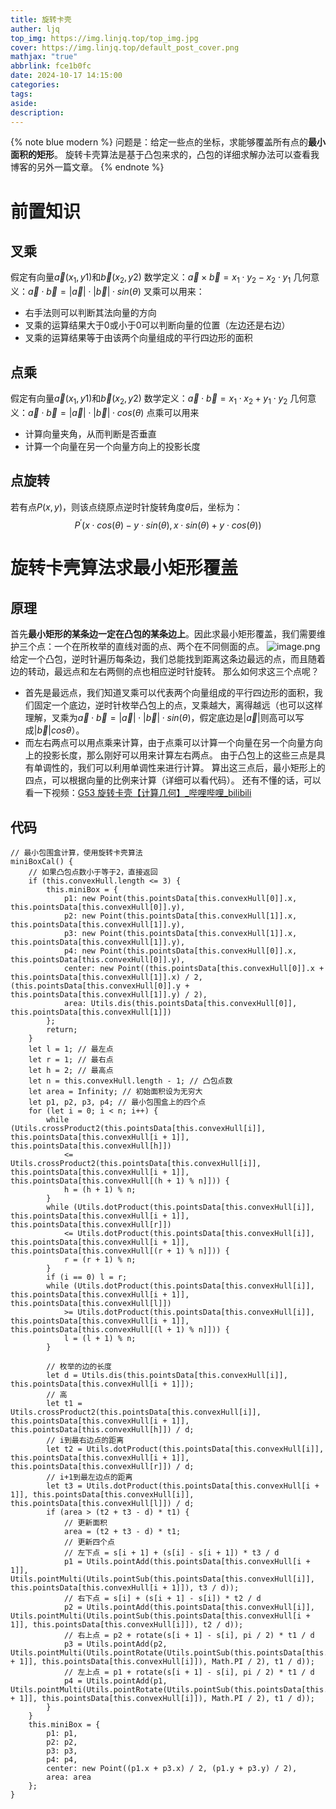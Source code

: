 ```yaml
---
title: 旋转卡壳
auther: ljq
top_img: https://img.linjq.top/top_img.jpg
cover: https://img.linjq.top/default_post_cover.png
mathjax: "true"
abbrlink: fce1b0fc
date: 2024-10-17 14:15:00
categories: 
tags: 
aside: 
description:
---
```

{% note blue modern %}
问题是：给定一些点的坐标，求能够覆盖所有点的**最小面积的矩形**。
旋转卡壳算法是基于凸包来求的，凸包的详细求解办法可以查看我博客的另外一篇文章。
{% endnote %}
# 前置知识

## 叉乘
假定有向量$\vec{a}(x_{1}, y{1})$和$\vec{b}(x_{2}, y{2})$
数学定义：$\vec{a}×\vec{b}=x_{1} \cdot y_{2}-x_{2} \cdot y_{1}$
几何意义：$\vec{a}\cdot\vec{b}=|\vec{a}| \cdot |\vec{b}| \cdot sin(θ)$
叉乘可以用来：
* 右手法则可以判断其法向量的方向
* 叉乘的运算结果大于0或小于0可以判断向量的位置（左边还是右边）
* 叉乘的运算结果等于由该两个向量组成的平行四边形的面积
## 点乘
假定有向量$\vec{a}(x_{1}, y{1})$和$\vec{b}(x_{2}, y{2})$
数学定义：$\vec{a}\cdot\vec{b}=x_{1} \cdot x_{2}+y_{1} \cdot y_{2}$
几何意义：$\vec{a}\cdot\vec{b}=|\vec{a}| \cdot |\vec{b}| \cdot cos(θ)$
点乘可以用来
* 计算向量夹角，从而判断是否垂直
* 计算一个向量在另一个向量方向上的投影长度
## 点旋转
若有点$P(x,y)$，则该点绕原点逆时针旋转角度$θ$后，坐标为：
$$P^{'}(x \cdot cos(θ)-y \cdot sin(θ), x \cdot sin(θ)+y \cdot cos(θ))$$
# 旋转卡壳算法求最小矩形覆盖
## 原理
首先**最小矩形的某条边一定在凸包的某条边上**。因此求最小矩形覆盖，我们需要维护三个点：一个在所枚举的直线对面的点、两个在不同侧面的点。
![image.png](https://img.linjq.top/202410171510202.png)
给定一个凸包，逆时针遍历每条边，我们总能找到距离这条边最远的点，而且随着边的转动，最远点和左右两侧的点也相应逆时针旋转。
那么如何求这三个点呢？
* 首先是最远点，我们知道叉乘可以代表两个向量组成的平行四边形的面积，我们固定一个底边，逆时针枚举凸包上的点，叉乘越大，离得越远（也可以这样理解，叉乘为$\vec{a}\cdot\vec{b}=|\vec{a}| \cdot |\vec{b}| \cdot sin(θ)$，假定底边是$|\vec{a}|$则高可以写成$|\vec{b}|cosθ$）。
* 而左右两点可以用点乘来计算，由于点乘可以计算一个向量在另一个向量方向上的投影长度，那么刚好可以用来计算左右两点。
由于凸包上的这些三点是具有单调性的，我们可以利用单调性来进行计算。
算出这三点后，最小矩形上的四点，可以根据向量的比例来计算（详细可以看代码）。
还有不懂的话，可以看一下视频：[G53 旋转卡壳【计算几何】_哔哩哔哩_bilibili](https://www.bilibili.com/video/BV1D54y1M7Tt/?spm_id_from=333.337.search-card.all.click&vd_source=95326ccfbd09cc1033a086ec9c5cb8f1)
## 代码
```
// 最小包围盒计算，使用旋转卡壳算法
miniBoxCal() {
	// 如果凸包点数小于等于2，直接返回
	if (this.convexHull.length <= 3) {
		this.miniBox = {
			p1: new Point(this.pointsData[this.convexHull[0]].x, this.pointsData[this.convexHull[0]].y),
			p2: new Point(this.pointsData[this.convexHull[1]].x, this.pointsData[this.convexHull[1]].y),
			p3: new Point(this.pointsData[this.convexHull[1]].x, this.pointsData[this.convexHull[1]].y),
			p4: new Point(this.pointsData[this.convexHull[0]].x, this.pointsData[this.convexHull[0]].y),
			center: new Point((this.pointsData[this.convexHull[0]].x + this.pointsData[this.convexHull[1]].x) / 2, (this.pointsData[this.convexHull[0]].y + this.pointsData[this.convexHull[1]].y) / 2),
			area: Utils.dis(this.pointsData[this.convexHull[0]], this.pointsData[this.convexHull[1]])
		};
		return;
	}
	let l = 1; // 最左点
	let r = 1; // 最右点
	let h = 2; // 最高点
	let n = this.convexHull.length - 1; // 凸包点数
	let area = Infinity; // 初始面积设为无穷大
	let p1, p2, p3, p4; // 最小包围盒上的四个点
	for (let i = 0; i < n; i++) {
		while (Utils.crossProduct2(this.pointsData[this.convexHull[i]], this.pointsData[this.convexHull[i + 1]], this.pointsData[this.convexHull[h]]) 
			<= Utils.crossProduct2(this.pointsData[this.convexHull[i]], this.pointsData[this.convexHull[i + 1]], this.pointsData[this.convexHull[(h + 1) % n]])) {
			h = (h + 1) % n;
		}
		while (Utils.dotProduct(this.pointsData[this.convexHull[i]], this.pointsData[this.convexHull[i + 1]], this.pointsData[this.convexHull[r]]) 
			<= Utils.dotProduct(this.pointsData[this.convexHull[i]], this.pointsData[this.convexHull[i + 1]], this.pointsData[this.convexHull[(r + 1) % n]])) {
			r = (r + 1) % n;
		}
		if (i == 0) l = r;
		while (Utils.dotProduct(this.pointsData[this.convexHull[i]], this.pointsData[this.convexHull[i + 1]], this.pointsData[this.convexHull[l]]) 
			>= Utils.dotProduct(this.pointsData[this.convexHull[i]], this.pointsData[this.convexHull[i + 1]], this.pointsData[this.convexHull[(l + 1) % n]])) {
			l = (l + 1) % n;
		}

		// 枚举的边的长度
		let d = Utils.dis(this.pointsData[this.convexHull[i]], this.pointsData[this.convexHull[i + 1]]);
		// 高
		let t1 = Utils.crossProduct2(this.pointsData[this.convexHull[i]], this.pointsData[this.convexHull[i + 1]], this.pointsData[this.convexHull[h]]) / d;
		// i到最右边点的距离
		let t2 = Utils.dotProduct(this.pointsData[this.convexHull[i]], this.pointsData[this.convexHull[i + 1]], this.pointsData[this.convexHull[r]]) / d;
		// i+1到最左边点的距离
		let t3 = Utils.dotProduct(this.pointsData[this.convexHull[i + 1]], this.pointsData[this.convexHull[i]], this.pointsData[this.convexHull[l]]) / d;
		if (area > (t2 + t3 - d) * t1) {
			// 更新面积
			area = (t2 + t3 - d) * t1;
			// 更新四个点
			// 左下点 = s[i + 1] + (s[i] - s[i + 1]) * t3 / d
			p1 = Utils.pointAdd(this.pointsData[this.convexHull[i + 1]], Utils.pointMulti(Utils.pointSub(this.pointsData[this.convexHull[i]], this.pointsData[this.convexHull[i + 1]]), t3 / d));
			// 右下点 = s[i] + (s[i + 1] - s[i]) * t2 / d
			p2 = Utils.pointAdd(this.pointsData[this.convexHull[i]], Utils.pointMulti(Utils.pointSub(this.pointsData[this.convexHull[i + 1]], this.pointsData[this.convexHull[i]]), t2 / d));
			// 右上点 = p2 + rotate(s[i + 1] - s[i], pi / 2) * t1 / d
			p3 = Utils.pointAdd(p2, Utils.pointMulti(Utils.pointRotate(Utils.pointSub(this.pointsData[this.convexHull[i + 1]], this.pointsData[this.convexHull[i]]), Math.PI / 2), t1 / d));
			// 左上点 = p1 + rotate(s[i + 1] - s[i], pi / 2) * t1 / d
			p4 = Utils.pointAdd(p1, Utils.pointMulti(Utils.pointRotate(Utils.pointSub(this.pointsData[this.convexHull[i + 1]], this.pointsData[this.convexHull[i]]), Math.PI / 2), t1 / d));
		}
	}
	this.miniBox = {
		p1: p1,
		p2: p2,
		p3: p3,
		p4: p4,
		center: new Point((p1.x + p3.x) / 2, (p1.y + p3.y) / 2),
		area: area
	};
}
```



